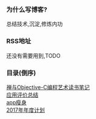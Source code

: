 
### 为什么写博客?

总结技术,沉淀,修炼内功

### RSS地址

还没有需要用到,TODO
        
### 目录(倒序)
[禅与Objective-C编程艺术读书笔记](https://github.com/SenorSamuel/blog/issues/4)  
[应用评价总结](https://github.com/SenorSamuel/blog/issues/3)  
[app瘦身](https://github.com/SenorSamuel/blog/issues/2)  
[2017年年度计划](https://github.com/SenorSamuel/blog/issues/1)  
